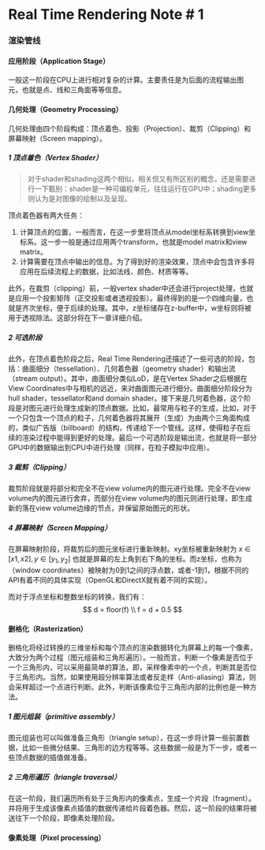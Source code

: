 # Real Time Rendering Note # 1

### 渲染管线

#### 应用阶段（Application Stage）

一般这一阶段在CPU上进行相对复杂的计算。主要责任是为后面的流程输出图元，也就是点、线和三角面等等信息。

#### 几何处理（Geometry Processing）

几何处理由四个阶段构成：顶点着色、投影（Projection）、裁剪（Clipping）和屏幕映射（Screen mapping）。

##### 1 顶点着色（Vertex Shader）

> 对于shader和shading这两个相似，相关但又有所区别的概念，还是需要进行一下甄别：shader是一种可编程单元，往往运行在GPU中；shading更多则认为是对图像的绘制以及呈现。

顶点着色器有两大任务：

1. 计算顶点的位置，一般而言，在这一步里将顶点从model坐标系转换到view坐标系。这一步一般是通过应用两个transform，也就是model matrix和view matrix。
2. 计算需要在顶点中输出的信息。为了得到好的渲染效果，顶点中会包含许多将应用在后续流程上的数据，比如法线、颜色、材质等等。

此外，在裁剪（clipping）前，一般vertex shader中还会进行project处理，也就是应用一个投影矩阵（正交投影或者透视投影）。最终得到的是一个四维向量，也就是齐次坐标，便于后续的处理。其中，z坐标储存在z-buffer中，w坐标则将被用于透视除法。这部分将在下一章详细介绍。

##### 2 可选阶段

此外，在顶点着色阶段之后，Real Time Rendering还描述了一些可选的阶段，包括：曲面细分（tessellation）、几何着色器（geometry shader）和输出流（stream output）。其中，曲面细分类似LoD，是在Vertex Shader之后根据在View Coordinates中与相机的远近，来对曲面图元进行细分。曲面细分阶段分为hull shader，tessellator和and domain shader。接下来是几何着色器，这个阶段是对图元进行处理生成新的顶点数据。比如，最常用与粒子的生成，比如，对于一个只包含一个顶点的粒子，几何着色器将其展开（生成）为由两个三角面构成的，类似广告版（billboard）的结构，传递给下一个管线。这样，使得粒子在后续的渲染过程中能得到更好的处理。最后一个可选阶段是输出流，也就是将一部分GPU中的数据输出到CPU中进行处理（同样，在粒子模拟中应用）。

##### 3 裁剪（Clipping）

裁剪阶段就是将部分和完全不在view volume内的图元进行处理。完全不在view volume内的图元进行舍弃，而部分在view volume内的图元则进行处理，即生成新的落在view volume边缘的节点，并保留原始图元的形状。

##### 4 屏幕映射（Screen Mapping）

在屏幕映射阶段，将裁剪后的图元坐标进行重新映射。xy坐标被重新映射为 $x\in[x1, x2],y\in[y_1, y_2]$ 也就是屏幕的左上角到右下角的坐标。而z坐标，也称为（window coordinates）被映射为0到1之间的浮点数，或者-1到1，根据不同的API有着不同的具体实现（OpenGL和DirectX就有着不同的实现）。

而对于浮点坐标和整数坐标的转换，我们有：
$$
d = floor(f) \\
f = d + 0.5
$$

#### 删格化（Rasterization）

删格化将经过转换的三维坐标和每个顶点的渲染数据转化为屏幕上的每一个像素，大致分为两个过程（图元组装和三角形遍历）。一般而言，判断一个像素是否位于一个三角形内，可以采用最简单的算法，即，采样像素中的一个点，判断其是否位于三角形内。当然，如果使用超分辨率算法或者反走样（Anti-aliasing）算法，则会采样超过一个点进行判断。此外，判断该像素位于三角形内部的比例也是一种方法。

##### 1 图元组装（primitive assembly）

图元组装也可以叫做准备三角形（triangle setup），在这一步将计算一些前置数据，比如一些微分结果、三角形的边方程等等。这些数据一般是为下一步，或者一些顶点数据的插值做准备。

##### 2 三角形遍历（triangle traversal）

在这一阶段，我们遍历所有处于三角形内的像素点，生成一个片段（fragment）。并将用于生成该像素点插值的数据传递给片段着色器。然后，这一阶段的结果将被送往下一个阶段，即像素处理阶段。

#### 像素处理（Pixel processing）

